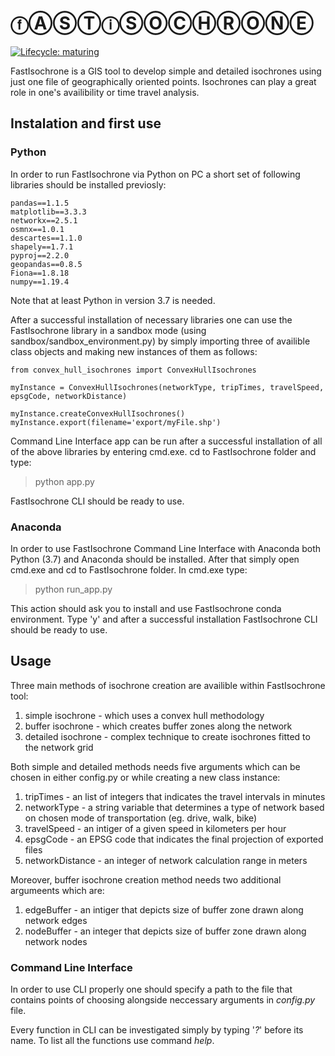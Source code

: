 
# ⓕⒶⓈⓉⓘⓈⓄⒸⒽⓇⓄⓃⒺ
<!-- badges: start -->
[![Lifecycle:
maturing](https://img.shields.io/badge/lifecycle-maturing-blue.svg)](https://www.tidyverse.org/lifecycle/#experimental)
<!-- badges: end -->
FastIsochrone is a GIS tool to develop simple and detailed isochrones using just one file of geographically oriented points. Isochrones can play a great role in one's availibility or time travel analysis.

## Instalation and first use

### Python

In order to run FastIsochrone via Python on PC a short set of following libraries should be installed previosly:
```
pandas==1.1.5
matplotlib==3.3.3
networkx==2.5.1
osmnx==1.0.1
descartes==1.1.0
shapely==1.7.1
pyproj==2.2.0
geopandas==0.8.5
Fiona==1.8.18
numpy==1.19.4
```

Note that at least Python in version 3.7 is needed. 

After a successful installation of necessary libraries one can use the FastIsochrone library in a sandbox mode (using sandbox/sandbox_environment.py) by simply importing three of availible class objects and making new instances of them as follows:

```
from convex_hull_isochrones import ConvexHullIsochrones

myInstance = ConvexHullIsochrones(networkType, tripTimes, travelSpeed, epsgCode, networkDistance)

myInstance.createConvexHullIsochrones()
myInstance.export(filename='export/myFile.shp')
```

Command Line Interface app can be run after a successful installation of all of the above libraries by entering cmd.exe. cd to FastIsochrone folder and type:
>python app.py

FastIsochrone CLI should be ready to use.

### Anaconda
In order to use FastIsochrone Command Line Interface with Anaconda both Python (3.7) and Anaconda should be installed. After that simply open cmd.exe and cd to FastIsochrone folder. In cmd.exe type:
>python run_app.py

This action should ask you to install and use FastIsochrone conda environment. Type 'y' and after a successful installation FastIsochrone CLI should be ready to use.

## Usage

Three main methods of isochrone creation are availible within FastIsochrone tool: 

1. simple isochrone - which uses a convex hull methodology
2. buffer isochrone - which creates buffer zones along the network
3. detailed isochrone - complex technique to create isochrones fitted to the network grid

Both simple and detailed methods needs five arguments which can be chosen in either config.py or while creating a new class instance:

1. tripTimes - an list of integers that indicates the travel intervals in minutes
2. networkType - a string variable that determines a type of network based on chosen mode of transportation (eg. drive, walk, bike)
3. travelSpeed - an intiger of a given speed in kilometers per hour
4. epsgCode - an EPSG code that indicates the final projection of exported files
5. networkDistance - an integer of network calculation range in meters

Moreover, buffer isochrone creation method needs two additional argumeents which are:

1. edgeBuffer - an intiger that depicts size of buffer zone drawn along network edges
2. nodeBuffer - an integer that depicts size of buffer zone drawn along network nodes

### Command Line Interface
In order to use CLI properly one should specify a path to the file that contains points of choosing alongside neccessary arguments in *config.py*  file. 

Every function in CLI can be investigated simply by typing '*?*' before its name. To list all the functions use command *help*.